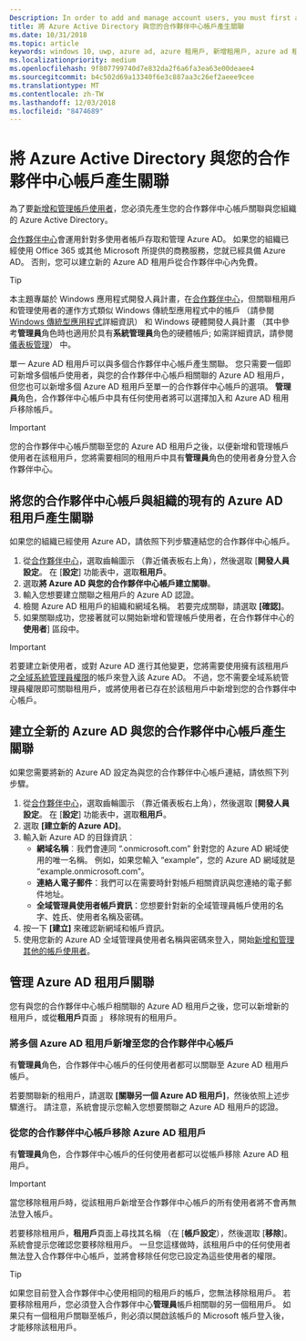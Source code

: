 ```yaml
---
Description: In order to add and manage account users, you must first associate your Partner Center account with your organization's Azure Active Directory.
title: 將 Azure Active Directory 與您的合作夥伴中心帳戶產生關聯
ms.date: 10/31/2018
ms.topic: article
keywords: windows 10, uwp, azure ad, azure 租用戶, 新增租用戶, azure ad 租用戶, 租用戶管理, 租用戶
ms.localizationpriority: medium
ms.openlocfilehash: 9f807799740d7e832da2f6a6fa3ea63e00deaee4
ms.sourcegitcommit: b4c502d69a13340f6e3c887aa3c26ef2aeee9cee
ms.translationtype: MT
ms.contentlocale: zh-TW
ms.lasthandoff: 12/03/2018
ms.locfileid: "8474689"
---
```

# <a name="associate-azure-active-directory-with-your-partner-center-account"></a>將 Azure Active Directory 與您的合作夥伴中心帳戶產生關聯

為了要[新增和管理帳戶使用者](add-users-groups-and-azure-ad-applications.md)，您必須先產生您的合作夥伴中心帳戶關聯與您組織的 Azure Active Directory。 

[合作夥伴中心](https://partner.microsoft.com/dashboard)會運用針對多使用者帳戶存取和管理 Azure AD。 如果您的組織已經使用 Office 365 或其他 Microsoft 所提供的商務服務，您就已經具備 Azure AD。 否則，您可以建立新的 Azure AD 租用戶從合作夥伴中心內免費。

> [!TIP]
> 本主題專屬於 Windows 應用程式開發人員計畫，在[合作夥伴中心](https://partner.microsoft.com/dashboard)，但關聯租用戶和管理使用者的運作方式類似 Windows 傳統型應用程式中的帳戶 （請參閱[Windows 傳統型應用程式](https://docs.microsoft.com/windows/desktop/appxpkg/windows-desktop-application-program#add-and-manage-account-users)詳細資訊） 和 Windows 硬體開發人員計畫 （其中參考**管理員**角色時也適用於具有**系統管理員**角色的硬體帳戶; 如需詳細資訊，請參閱[儀表板管理](https://docs.microsoft.com/windows-hardware/drivers/dashboard/dashboard-administration)） 中。

單一 Azure AD 租用戶可以與多個合作夥伴中心帳戶產生關聯。 您只需要一個即可新增多個帳戶使用者，與您的合作夥伴中心帳戶相關聯的 Azure AD 租用戶，但您也可以新增多個 Azure AD 租用戶至單一的合作夥伴中心帳戶的選項。 **管理員**角色，合作夥伴中心帳戶中具有任何使用者將可以選擇加入和 Azure AD 租用戶移除帳戶。

> [!IMPORTANT]
> 您的合作夥伴中心帳戶關聯至您的 Azure AD 租用戶之後，以便新增和管理帳戶使用者在該租用戶，您將需要相同的租用戶中具有**管理員**角色的使用者身分登入合作夥伴中心。


## <a name="associate-your-partner-center-account-with-your-organizations-existing-azure-ad-tenant"></a>將您的合作夥伴中心帳戶與組織的現有的 Azure AD 租用戶產生關聯

如果您的組織已經使用 Azure AD，請依照下列步驟連結您的合作夥伴中心帳戶。

1.  從[合作夥伴中心](https://partner.microsoft.com/dashboard)，選取齒輪圖示 （靠近儀表板右上角），然後選取 [**開發人員設定**。 在 [**設定**] 功能表中，選取**租用戶**。
2.  選取**將 Azure AD 與您的合作夥伴中心帳戶建立關聯**。
3.  輸入您想要建立關聯之租用戶的 Azure AD 認證。
4.  檢閱 Azure AD 租用戶的組織和網域名稱。 若要完成關聯，請選取 **\[確認\]**。
5.  如果關聯成功，您接著就可以開始新增和管理帳戶使用者，在合作夥伴中心的**使用者**] 區段中。

> [!IMPORTANT]
> 若要建立新使用者，或對 Azure AD 進行其他變更，您將需要使用擁有該租用戶之[全域系統管理員權限](https://docs.microsoft.com/azure/active-directory/users-groups-roles/directory-assign-admin-roles)的帳戶來登入該 Azure AD。 不過，您不需要全域系統管理員權限即可關聯租用戶，或將使用者已存在於該租用戶中新增到您的合作夥伴中心帳戶。


## <a name="create-a-brand-new-azure-ad-to-associate-with-your-partner-center-account"></a>建立全新的 Azure AD 與您的合作夥伴中心帳戶產生關聯

如果您需要將新的 Azure AD 設定為與您的合作夥伴中心帳戶連結，請依照下列步驟。

1.  從[合作夥伴中心](https://partner.microsoft.com/dashboard)，選取齒輪圖示 （靠近儀表板右上角），然後選取 [**開發人員設定**。 在 [**設定**] 功能表中，選取**租用戶**。
2.  選取 **\[建立新的 Azure AD\]**。
3.  輸入新 Azure AD 的目錄資訊︰
    - **網域名稱**︰我們會連同 “.onmicrosoft.com” 針對您的 Azure AD 網域使用的唯一名稱。 例如，如果您輸入 “example”，您的 Azure AD 網域就是 “example.onmicrosoft.com”。
    - **連絡人電子郵件**：我們可以在需要時針對帳戶相關資訊與您連絡的電子郵件地址。
    - **全域管理員使用者帳戶資訊**：您想要針對新的全域管理員帳戶使用的名字、姓氏、使用者名稱及密碼。
4.  按一下 **\[建立\]** 來確認新網域和帳戶資訊。
5.  使用您新的 Azure AD 全域管理員使用者名稱與密碼來登入，開始[新增和管理其他的帳戶使用者](add-users-groups-and-azure-ad-applications.md)。


## <a name="manage-azure-ad-tenant-associations"></a>管理 Azure AD 租用戶關聯

您有與您的合作夥伴中心帳戶相關聯的 Azure AD 租用戶之後，您可以新增新的租用戶，或從**租用戶**頁面 」 移除現有的租用戶。


### <a name="add-multiple-azure-ad-tenants-to-your-partner-center-account"></a>將多個 Azure AD 租用戶新增至您的合作夥伴中心帳戶

有**管理員**角色，合作夥伴中心帳戶的任何使用者都可以關聯至 Azure AD 租用戶帳戶。

若要關聯新的租用戶，請選取 **\[關聯另一個 Azure AD 租用戶\]**，然後依照上述步驟進行。 請注意，系統會提示您輸入您想要關聯之 Azure AD 租用戶的認證。


### <a name="remove-an-azure-ad-tenant-from-your-partner-center-account"></a>從您的合作夥伴中心帳戶移除 Azure AD 租用戶

有**管理員**角色，合作夥伴中心帳戶的任何使用者都可以從帳戶移除 Azure AD 租用戶。

> [!IMPORTANT]
> 當您移除租用戶時，從該租用戶新增至合作夥伴中心帳戶的所有使用者將不會再無法登入帳戶。 

若要移除租用戶，**租用戶**頁面上尋找其名稱 （在 [**帳戶設定**），然後選取 [**移除**]。 系統會提示您確認您要移除租用戶。 一旦您這樣做時，該租用戶中的任何使用者無法登入合作夥伴中心帳戶，並將會移除任何您已設定為這些使用者的權限。

> [!TIP]
> 如果您目前登入合作夥伴中心使用相同的租用戶的帳戶，您無法移除租用戶。 若要移除租用戶，您必須登入合作夥伴中心**管理員**帳戶相關聯的另一個租用戶。 如果只有一個租用戶關聯至帳戶，則必須以開啟該帳戶的 Microsoft 帳戶登入後，才能移除該租用戶。


